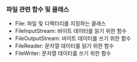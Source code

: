 ### 파일 관련 함수 및 클래스
- File: 파일 및 디렉터리를 지칭하는 클래스
- FileInputStream: 바이트 데이터를 읽기 위한 함수
- FileOutputStream: 바이트 데이터를 쓰기 위한 함수
- FileReader: 문자열 데이터를 읽기 위한 함수
- FileWriter: 문자열 데이터를 쓰기 위한 함수